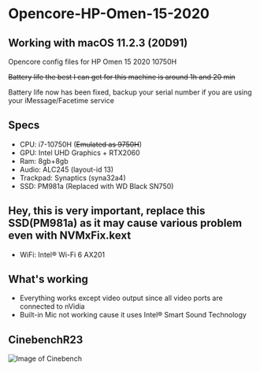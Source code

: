 # Opencore-HP-Omen-15-2020
## Working with macOS 11.2.3 (20D91)
Opencore config files for HP Omen 15 2020 10750H

~~Battery life the best I can get for this machine is around 1h and 20 min~~

Battery life now has been fixed, backup your serial number if you are using your iMessage/Facetime service

## Specs
* CPU: i7-10750H (~~Emulated as 9750H~~)
* GPU: Intel UHD Graphics + RTX2060
* Ram: 8gb+8gb
* Audio: ALC245 (layout-id 13)
* Trackpad: Synaptics (syna32a4)
* SSD: PM981a (Replaced with WD Black SN750)
## Hey, this is very important, replace this SSD(PM981a) as it may cause various problem even with NVMxFix.kext
* WiFi: Intel® Wi-Fi 6 AX201

## What's working
* Everything works except video output since all video ports are connected to nVidia 
* Built-in Mic not working cause it uses Intel® Smart Sound Technology

## CinebenchR23
![Image of Cinebench](https://raw.githubusercontent.com/lunjielee/Opencore-HP-Omen-15-2020/master/cinebench.png)
